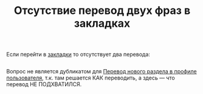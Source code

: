 ﻿---
title: "Отсутствие перевод двух фраз в закладках"
se.owner.user_id: 400096
se.owner.display_name: "Danis"
se.owner.link: "https://ru.meta.stackoverflow.com/users/400096/danis"
se.link: "https://ru.meta.stackoverflow.com/questions/12383/%d0%9e%d1%82%d1%81%d1%83%d1%82%d1%81%d1%82%d0%b2%d0%b8%d0%b5-%d0%bf%d0%b5%d1%80%d0%b5%d0%b2%d0%be%d0%b4-%d0%b4%d0%b2%d1%83%d1%85-%d1%84%d1%80%d0%b0%d0%b7-%d0%b2-%d0%b7%d0%b0%d0%ba%d0%bb%d0%b0%d0%b4%d0%ba%d0%b0%d1%85"
se.question_id: 12383
se.post_type: question
---
<p>Если перейти в <a href="https://ru.meta.stackoverflow.com/users/saves/current">закладки</a> то отсутствует два перевода:</p>
<blockquote>
<p><a href="https://i.stack.imgur.com/LYMAWm.jpg" rel="nofollow noreferrer"><img src="https://i.stack.imgur.com/LYMAWm.jpg" alt="" /></a></p>
</blockquote>
<p>Вопрос не является дубликатом для <a href="https://ru.meta.stackoverflow.com/questions/12153/">Перевод нового раздела в профиле пользователя</a>, т.к. там решается КАК переводить, а здесь — что перевод НЕ ПОДХВАТИЛСЯ.</p>
